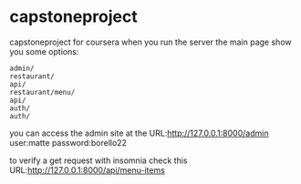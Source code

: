 # capstoneproject
capstoneproject for coursera
when you run the server the main page show you some options:

    admin/
    restaurant/
    api/
    restaurant/menu/
    api/
    auth/
    auth/

you can access the admin site at the URL:http://127.0.0.1:8000/admin
user:matte
password:borello22

to verify a get request with insomnia check this URL:http://127.0.0.1:8000/api/menu-items
